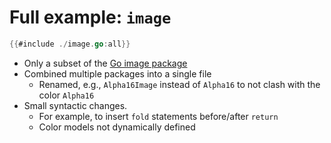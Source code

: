 # Full example: `image`

``` go
{{#include ./image.go:all}}
```

- Only a subset of the [Go image package](https://pkg.go.dev/image) 
- Combined multiple packages into a single file
  - Renamed, e.g., `Alpha16Image` instead of `Alpha16` to not clash with the color `Alpha16`
- Small syntactic changes. 
  - For example, to insert `fold` statements before/after `return`
  - Color models not dynamically defined
